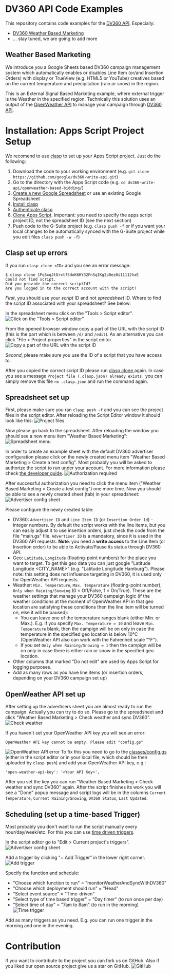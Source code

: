 # DV360 API Code Examples

This repository contains code examples for the [DV360 API](https://developers.google.com/display-video/api/reference/rest). Especially:

*   [DV360 Weather Based Marketing](https://github.com/google/dv360-write-api/tree/master/openweather-based-bidding)
*   ... stay tuned, we are going to add more

## Weather Based Marketing

We introduce you a Google Sheets based DV360 campaign management system which automatically enables or disables Line Item (or/and Insertion Orders) with display or TrueView (e.g. HTML5 or YouTube) creatives based on the current temperature and precipitation (rain or snow) in the region. 

This is an External Signal Based Marketing example, where external trigger is the Weather in the specified region. Technically this solution uses an output of the [OpenWeather API](https://openweathermap.org/api) to manage your campaign through [DV360 API](https://developers.google.com/display-video/api/reference/rest).

# Installation: Apps Script Project Setup

We recomend to use [clasp](https://github.com/google/clasp) to set up your Apps Script project. Just do the following:

1.  Download the code to your working environment (e.g. `git clone
    https://github.com/google/dv360-write-api.git`)
1.  Go to the directory with the Apps Script code (e.g. `cd
    dv360-write-api/openweather-based-bidding/`)
1.  [Create a new Google Spreadsheet](https://docs.google.com/spreadsheets/) or use an existing Google Spreadsheet
1.  [Install clasp](https://github.com/google/clasp#install)
1.  [Authenticate clasp](https://github.com/google/clasp#login)
1.  [Clone Apps Script](https://github.com/google/clasp#clone). Important: you need to specify the apps script project ID, not the spreadsheet ID (see the next section)
1.  Push code to the G-Suite project (e.g. `clasp push -f` or if you want your local changes to be automatically synced with the G-Suite project while you edit files `clasp push -w -f`)

## Clasp set up errors

If you run `clasp clone <ID>` and you see an error message:
```
$ clasp clone 1PqSxqJtOrxtf5doK6HY32FnSqIKg2p0ez0i11112haE
Could not find script.
Did you provide the correct scriptId?
Are you logged in to the correct account with the script?
```

*First*, you should use your _script_ ID and not _spreadsheet_ ID. Where to find the script ID associated with your spreadsheet? See below:

In the spreadsheet menu click on the "Tools > Script editor".
![Click on the "Tools > Script editor"](imgs/tools-script-editor.png?raw=true)

From the opened browser window copy a part of the URL with the script ID (this is the part which is between `/d/` and `/edit`). As an alternative you can click "File > Project properties" in the script editor.
![Copy a part of the URL with the script ID](imgs/script-id.png?raw=true)

*Second*, please make sure you use the ID of a script that you have access to.

After you copied the correct script ID please run [clasp clone <ID>](https://github.com/google/clasp#clone) again. In case you see a message `Project file (.clasp.json) already exists.` you can simply remove this file `rm .clasp.json` and run the command again.

## Spreadsheet set up

First, please make sure you ran `clasp push -f` and you can see the project files in the
script editor. After reloading the Script Editor window it should look like this:
![Project files](imgs/apps-script-files.png?raw=true)

Now please go back to the spreadsheet. After reloading the window you should see a new menu item "Weather Based Marketing":
![Spreadsheet menu](imgs/spreadsheet-menu.png?raw=true)

In order to create an example sheet with the default DV360 advertiser configuration please click on the newly created menu item "Weather Based Marketing > Create a test config". Most probably you will be asked to authorize the script to run under your account. For more information please check [the developer guide](https://developers.google.com/apps-script/guides/services/authorization).
![Authorization required](imgs/authorization-required.png?raw=true)

After successful authorization you need to click the menu item ("Weather Based Marketing > Create a test config") one more time. Now you should be able to see a newly created sheet (tab) in your spreadsheet:
![Advertiser config sheet](imgs/advertiser-config-sheet.png?raw=true)

Please configure the newly created table: 
- DV360: `Advertiser ID` and `Line Item ID` (or `Insertion Order Id`) - integer numbers. By default the script works with the line items, but you can easily adjust it to use insertion orders, just check the code from the file "main.gs" file. `Advertiser ID` is a mandatory, since it is used in the DV360 API requests. **Note**: you need a **write access** to the Line Item (or Insertion order) to be able to Activate/Pause its status through DV360 API. 
- Geo: `Latitude`, `Longitude` (floating-point numbers) for the place you want to target. To get this geo data you can just google "Latitude Longitude <CITY_NAME>" (e.g. "Latitude Longitude Hamburg"). Please note: this setting does not influence targeting in DV360, it is used only for OpenWeather API requests.
- Weather: `Min. Temperature`, `Max. Temparature` (floating-point number), `Only when Raining/Snowing` (0 = Off/False, 1 = On/True). These are the weather settings that manage your DV360 campaign logic (if the weather conditions at the moment of OpenWeather API in that geo location are satisfying these conditions then the line item will be turned on, else it will be paused):
    - You can leave one of the temperature ranges blank (either Min. or Max.). E.g. if you specify `Max. Temperature = 10` and leave `Min. Temperature` blank, then the campign will be on only in case the temperature in the specified geo location is below 10°C (OpenWeather API also can work with the Fahrenheit scale "°F").
    - If you set `Only when Raining/Snowing = 1` then the campign will be on only in case there is either rain or snow in the specified geo location.
- Other columns that marked "Do not edit" are used by Apps Script for logging purposes.
- Add as many rows as you have line items (or insertion orders, depending on your DV360 campaign set up)

## OpenWeather API set up

After setting up the advertisers sheet you are almost ready to run the campaign. Actually you can try to do so. Please go to the spreadsheet and click "Weather Based Marketing > Check weather and sync DV360".
![Check weather](imgs/check-weather.png?raw=true)

If you haven't set your OpenWeather API key you will see an error:
```
OpenWeather API key cannot be empty. Please edit "config.gs"
```
![OpenWeather API error](imgs/openweather-api-error.png?raw=true)
To fix this you need to go to the [classes/config.gs](openweather-based-bidding/classes/config.gs) (either in the script editor or in your local file, which should be then uploaded by `clasp push`) and add your OpenWeather API key, e.g.:
```
'open-weather-api-key': '<Your API Key>',
```

After you set the key you can run "Weather Based Marketing > Check weather and sync DV360" again. After the script finishes its work you will see a "Done" popup message and script logs will be in the columns `Current Temperature`, `Current Raining/Snowing`, `DV360 Status`, `Last Updated`.

## Scheduling (set up a time-based Trigger)

Most probably you don't want to run the script manually every hour/day/week/etc. For this you can use [time driven triggers](https://developers.google.com/apps-script/guides/triggers/installable#time-driven_triggers). 

In the script editor go to "Edit > Current project's triggers".
![Advertiser config sheet](imgs/triggers.png?raw=true)

Add a trigger by clicking "+ Add Trigger" in the lower right corner.
![Add trigger](imgs/add-trigger.png?raw=true)

Specify the function and schedule: 
- "Choose which function to run" = "monitorWeatherAndSyncWithDV360"
- "Choose which deployment should run" = "Head"
- "Select event source" = "Time-driven"
- "Select type of time based trigger" = "Day timer" (to run once per day)
- "Select time of day" = "7am to 8am" (to run in the morning)
![Time trigger](imgs/time-trigger.png?raw=true)

Add as many triggers as you need. E.g. you can run one trigger in the morning and one in the evening.

# Contribution

If you want to contribute to the project you can fork us on GitHub. Also if you liked our open source project give us a star on GitHub.
![GitHub](imgs/github.png?raw=true)